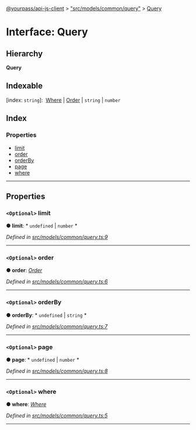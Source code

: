 [@yourpass/api-js-client](../README.md) > ["src/models/common/query"](../modules/_src_models_common_query_.md) > [Query](../interfaces/_src_models_common_query_.query.md)

# Interface: Query

## Hierarchy

**Query**

## Indexable

\[index: `string`\]:&nbsp; [Where](../modules/_src_models_common_where_.md#where) &#124; [Order](../enums/_src_models_common_order_.order.md) &#124; `string` &#124; `number`

## Index

### Properties

* [limit](_src_models_common_query_.query.md#limit)
* [order](_src_models_common_query_.query.md#order)
* [orderBy](_src_models_common_query_.query.md#orderby)
* [page](_src_models_common_query_.query.md#page)
* [where](_src_models_common_query_.query.md#where)

---

## Properties

<a id="limit"></a>

### `<Optional>` limit

**● limit**: * `undefined` &#124; `number`
*

*Defined in [src/models/common/query.ts:9](https://github.com/yourpass/yourpass-api-js-client/blob/b65bebe/src/models/common/query.ts#L9)*

___
<a id="order"></a>

### `<Optional>` order

**● order**: *[Order](../enums/_src_models_common_order_.order.md)*

*Defined in [src/models/common/query.ts:6](https://github.com/yourpass/yourpass-api-js-client/blob/b65bebe/src/models/common/query.ts#L6)*

___
<a id="orderby"></a>

### `<Optional>` orderBy

**● orderBy**: * `undefined` &#124; `string`
*

*Defined in [src/models/common/query.ts:7](https://github.com/yourpass/yourpass-api-js-client/blob/b65bebe/src/models/common/query.ts#L7)*

___
<a id="page"></a>

### `<Optional>` page

**● page**: * `undefined` &#124; `number`
*

*Defined in [src/models/common/query.ts:8](https://github.com/yourpass/yourpass-api-js-client/blob/b65bebe/src/models/common/query.ts#L8)*

___
<a id="where"></a>

### `<Optional>` where

**● where**: *[Where](../modules/_src_models_common_where_.md#where)*

*Defined in [src/models/common/query.ts:5](https://github.com/yourpass/yourpass-api-js-client/blob/b65bebe/src/models/common/query.ts#L5)*

___

